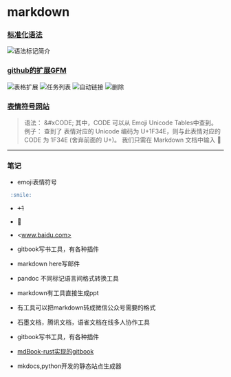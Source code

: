# markdown

### [标准化语法](<https://commonmark.org/help/>)

![语法标记简介](webp/markdown/commonmark_example.webp)

### [github的扩展GFM](https://github.github.com/gfm)

![表格扩展](webp/markdown/gfm_table.webp)
![任务列表](webp/markdown/gfm_task_list.webp)
![自动链接](webp/markdown/gfm_autolinks.webp)
![删除](webp/markdown/gfm_del.webp)

### [表情符号网站](https://emojipedia.org/)

> 语法： &#xCODE; 其中，CODE 可以从 Emoji Unicode Tables中查到。
例子： 查到了 表情对应的 Unicode 编码为 U+1F34E，则与此表情对应的 CODE 为 1F34E (舍弃前面的 U+)。
我们只需在 Markdown 文档中输入 &#x1F34E;

---


### 笔记

* emoji表情符号

```markdown
 :smile:
```

* ~~+1~~

* &#x1F34E;

* <www.baidu.com>

* gitbook写书工具，有各种插件

* markdown here写邮件

* pandoc 不同标记语言间格式转换工具

* markdown有工具直接生成ppt

* 有工具可以把markdown转成微信公众号需要的格式

* 石墨文档，腾讯文档，语雀文档在线多人协作工具

* gitbook写书工具，有各种插件

* [mdBook-rust实现的gitbook](https://github.com/rust-lang/mdBook)

* mkdocs,python开发的静态站点生成器
